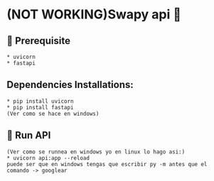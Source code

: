 # (NOT WORKING)Swapy api  :rocket:


## :small_red_triangle_down: Prerequisite
    * uvicorn
    * fastapi
    

## Dependencies Installations: 
    * pip install uvicorn
    * pip install fastapi
    (Ver como se hace en windows)
    
    
## :page_facing_up: Run API 
    (Ver como se runnea en windows yo en linux lo hago asi:)
    * uvicorn api:app --reload
    puede ser que en windows tengas que escribir py -m antes que el comando -> googlear
